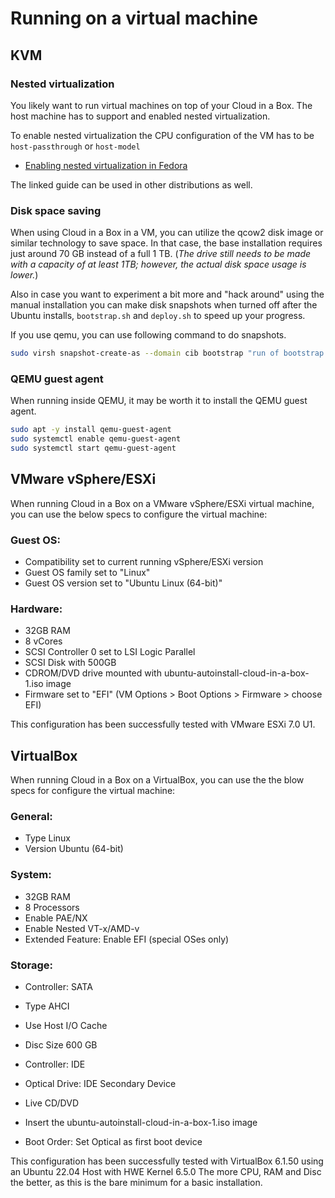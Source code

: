 # Running on a virtual machine

## KVM

### Nested virtualization

You likely want to run virtual machines on top of your Cloud in a Box.
The host machine has to support and enabled nested virtualization.

To enable nested virtualization the CPU configuration of the VM has to be `host-passthrough` or `host-model`

* [Enabling nested virtualization in Fedora](https://docs.fedoraproject.org/en-US/quick-docs/using-nested-virtualization-in-kvm/)

The linked guide can be used in other distributions as well.

### Disk space saving

When using Cloud in a Box in a VM, you can utilize the qcow2 disk image or similar technology to save space.
In that case, the base installation requires just around 70 GB instead of a full 1 TB.
(*The drive still needs to be made with a capacity of at least 1TB; however, the actual disk space usage is lower.*)

Also in case you want to experiment a bit more and "hack around" using the manual installation
you can make disk snapshots when turned off after the Ubuntu installs, `bootstrap.sh` and `deploy.sh` to speed up your
progress.

If you use qemu, you can use following command to do snapshots.

```bash
sudo virsh snapshot-create-as --domain cib bootstrap "run of bootstrap.sh" --disk-only --diskspec sda,snapshot=external,file=/var/lib/libvirt/images/ub2022_cib_boostrap.qcow2 --atomic
```

### QEMU guest agent

When running inside QEMU, it may be worth it to install the QEMU guest agent.

```bash
sudo apt -y install qemu-guest-agent
sudo systemctl enable qemu-guest-agent
sudo systemctl start qemu-guest-agent
```

## VMware vSphere/ESXi

When running Cloud in a Box on a VMware vSphere/ESXi virtual machine, you can use the below specs to configure the virtual machine:

### Guest OS:

* Compatibility set to current running vSphere/ESXi version
* Guest OS family set to "Linux"
* Guest OS version set to "Ubuntu Linux (64-bit)"


### Hardware:

* 32GB RAM
* 8 vCores
* SCSI Controller 0 set to LSI Logic Parallel
* SCSI Disk with 500GB
* CDROM/DVD drive mounted with ubuntu-autoinstall-cloud-in-a-box-1.iso image
* Firmware set to "EFI" (VM Options > Boot Options > Firmware > choose EFI)

This configuration has been successfully tested with VMware ESXi 7.0 U1.


## VirtualBox

When running Cloud in a Box on a VirtualBox, you can use the the blow specs for configure the virtual machine:

### General:

* Type Linux
* Version Ubuntu (64-bit)

### System:

* 32GB RAM
* 8 Processors
* Enable PAE/NX
* Enable Nested VT-x/AMD-v
* Extended Feature: Enable EFI (special OSes only)

### Storage:

* Controller: SATA
* Type AHCI
* Use Host I/O Cache
* Disc Size 600 GB

* Controller: IDE
* Optical Drive: IDE Secondary Device
* Live CD/DVD
* Insert the ubuntu-autoinstall-cloud-in-a-box-1.iso image

* Boot Order:  Set Optical as first boot device

This configuration has been successfully tested with VirtualBox 6.1.50 using an Ubuntu 22.04 Host with HWE Kernel 6.5.0
The more CPU, RAM and Disc the better, as this is the bare minimum for a basic installation.

